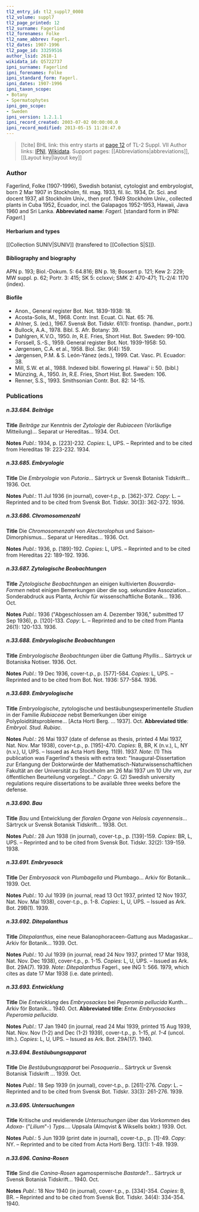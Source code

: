 ```yaml
---
tl2_entry_id: tl2_suppl7_0008
tl2_volume: suppl7
tl2_page_printed: 12
tl2_surname: Fagerlind
tl2_forenames: Folke
tl2_name_abbrev: Fagerl.
tl2_dates: 1907-1996
tl2_page_id: 33259516
author_lsid: 2618-1
wikidata_id: Q5722737
ipni_surname: Fagerlind
ipni_forenames: Folke
ipni_standard_form: Fagerl.
ipni_dates: 1907-1996
ipni_taxon_scope: 
- Botany
- Spermatophytes
ipni_geo_scope: 
- Sweden
ipni_version: 1.2.1.1
ipni_record_created: 2003-07-02 00:00:00.0
ipni_record_modified: 2013-05-15 11:28:47.0
---
```


> [!cite] BHL link: this entry starts at [page 12](https://www.biodiversitylibrary.org/page/33259516) of TL-2 Suppl. VII
> Author links: [IPNI](https://www.ipni.org/a/2618-1), [Wikidata](https://www.wikidata.org/wiki/Q5722737). Support pages: [[Abbreviations|abbreviations]], [[Layout key|layout key]]

### Author

Fagerlind, Folke (1907-1996), Swedish botanist, cytologist and embryologist, born 2 Mar 1907 in Stockholm, fil. mag. 1933, fil. lic. 1934, Dr. Sci. and docent 1937, all Stockholm Univ., then prof. 1949 Stockholm Univ., collected plants in Cuba 1952, Ecuador, incl. the Galapagos 1952-1953, Hawaii, Java 1960 and Sri Lanka. 
**Abbreviated name**: *Fagerl.* \[standard form in IPNI: *Fagerl.*\]

#### Herbarium and types

[[Collection SUNIV|SUNIV]] (transfered to [[Collection S|S]]).

#### Bibliography and biography

APN p. 193; Biol.-Dokum. 5: 64.816; BN p. 18; Bossert p. 121; Kew 2: 229; MW suppl. p. 62; Portr. 3: 415; SK 5: cclxxvi; SMK 2: 470-471; TL-2/4: 1170 (index).

#### Biofile

- Anon., General register Bot. Not. 1839-1938: 18.
- Acosta-Solis, M., 1968. Contr. Inst. Ecuat. Ci. Nat. 65: 76.
- Ahlner, S. (ed.), 1967. Svensk Bot. Tidskr. 61(1): frontisp. (handwr., portr.)
- Bullock, A.A., 1978. Bibl. S. Afr. Botany: 39.
- Dahlgren, K.V.O., 1950. *In*, R.E. Fries, Short Hist. Bot. Sweden: 99-100.
- Forssell, S.-S., 1959. General register Bot. Not. 1939-1958: 50.
- Jørgensen, C.A. et al., 1958. Biol. Skr. 9(4): 159.
- Jørgensen, P.M. & S. León-Yánez (eds.), 1999. Cat. Vasc. Pl. Ecuador: 38.
- Mill, S.W. et al., 1988. Indexed bibl. flowering pl. Hawai' i: 50. (bibl.)
- Münzing, A., 1950. *In*, R.E. Fries, Short Hist. Bot. Sweden: 106.
- Renner, S.S., 1993. Smithsonian Contr. Bot. 82: 14-15.

### Publications

##### n.33.684. Beiträge

**Title**
*Beiträge* zur Kenntnis der *Zytologie* der *Rubiaceen* (Vorläufige Mitteilung)... Separat ur Hereditas... 1934. Oct.

**Notes**
*Publ*.: 1934, p. \[223\]-232. *Copies*: L, UPS. – Reprinted and to be cited from Hereditas 19: 223-232. 1934.

##### n.33.685. Embryologie

**Title**
Die *Embryologie* von *Putoria*... Särtryck ur Svensk Botanisk Tidskrift... 1936. Oct.

**Notes**
*Publ*.: 11 Jul 1936 (in journal), cover-t.p., p. \[362\]-372. *Copy*: L. – Reprinted and to be cited from Svensk Bot. Tidskr. 30(3): 362-372. 1936.

##### n.33.686. Chromosomenzahl

**Title**
Die *Chromosomenzahl* von *Alectorolophus* und Saison-Dimorphismus... Separat ur Hereditas... 1936. Oct.

**Notes**
*Publ*.: 1936, p. \[189\]-192. *Copies*: L, UPS. – Reprinted and to be cited from Hereditas 22: 189-192. 1936.

##### n.33.687. Zytologische Beobachtungen

**Title**
*Zytologische Beobachtungen* an einigen kultivierten *Bouvardia-Formen* nebst einigen Bemerkungen über die sog. sekundäre Assoziation... Sonderabdruck aus Planta, Archiv für wissenschaftliche Botanik... 1936. Oct.

**Notes**
*Publ*.: 1936 ("Abgeschlossen am 4. Dezember 1936," submitted 17 Sep 1936), p. \[120\]-133.
*Copy*: L. – Reprinted and to be cited from Planta 26(1): 120-133. 1936.

##### n.33.688. Embryologische Beobachtungen

**Title**
*Embryologische Beobachtungen* über die Gattung *Phyllis*... Särtryck ur Botaniska Notiser. 1936. Oct.

**Notes**
*Publ*.: 19 Dec 1936, cover-t.p., p. \[577\]-584. *Copies*: L, UPS. – Reprinted and to be cited from Bot. Not. 1936: 577-584. 1936.

##### n.33.689. Embryologische

**Title**
*Embryologische*, zytologische und bestäubungsexperimentelle *Studien* in der Familie *Rubiaceae* nebst Bemerkungen über einige Polyploiditätsprobleme... \[Acta Horti Berg. ... 1937\]. Oct.
**Abbreviated title**: *Embryol. Stud. Rubiac.*

**Notes**
*Publ*.: 26 Mai 1937 (date of defense as thesis, printed 4 Mai 1937, Nat. Nov. Mar 1938), cover-t.p., p. \[195\]-470. *Copies*: B, BR, K (n.v.), L, NY (n.v.), U, UPS. – Issued as Acta Horti Berg. 11(9). 1937.
*Note*: (1) This publication was Fagerlind's thesis with extra text: "Inaugural-Dissertation zur Erlangung der Doktorwürde der Mathematisch-Naturwissenschaftlichen Fakultät an der Universität zu Stockholm am 26 Mai 1937 um 10 Uhr vm, zur öffentlichen Beurteilung vorgelegt..." *Copy*: G. (2) Swedish university regulations require dissertations to be available three weeks before the defense.

##### n.33.690. Bau

**Title**
*Bau* und Entwicklung der *floralen Organe* von *Helosis cayennensis*... Särtryck ur Svensk Botanisk Tidskrift... 1938. Oct.

**Notes**
*Publ*.: 28 Jun 1938 (in journal), cover-t.p., p. \[139\]-159. *Copies*: BR, L, UPS. – Reprinted and to be cited from Svensk Bot. Tidskr. 32(2): 139-159. 1938.

##### n.33.691. Embryosack

**Title**
Der *Embryosack* von *Plumbagella* und Plumbago... Arkiv för Botanik... 1939. Oct.

**Notes**
*Publ*.: 10 Jul 1939 (in journal, read 13 Oct 1937, printed 12 Nov 1937, Nat. Nov. Mai 1938), cover-t.p., p. 1-8. *Copies*: L, U, UPS. – Issued as Ark. Bot. 29B(1). 1939.

##### n.33.692. Ditepalanthus

**Title**
*Ditepalanthus*, eine neue Balanophoraceen-Gattung aus Madagaskar... Arkiv för Botanik... 1939. Oct.

**Notes**
*Publ*.: 10 Jul 1939 (in journal, read 24 Nov 1937, printed 17 Mar 1938, Nat. Nov. Dec 1938), cover-t.p., p. 1-15. *Copies*: L, U, UPS. – Issued as Ark. Bot. 29A(7). 1939.
*Note*: *Ditepalanthus* Fagerl., see ING 1: 566. 1979, which cites as date 17 Mar 1938 (i.e. date printed).

##### n.33.693. Entwicklung

**Title**
Die *Entwicklung* des *Embryosackes* bei *Peperomia pellucida* Kunth... Arkiv för Botanik... 1940. Oct.
**Abbreviated title**: *Entw. Embryosackes Peperomia pellucida*.

**Notes**
*Publ*.: 17 Jan 1940 (in journal, read 24 Mai 1939, printed 15 Aug 1939, Nat. Nov. Nov (1-2) and Dec (1-2) 1939), cover-t.p., p. 1-15, *pl. 1-4* (uncol. lith.). *Copies*: L, U, UPS. – Issued as Ark. Bot. 29A(17). 1940.

##### n.33.694. Bestäubungsapparat

**Title**
Die *Bestäubungsapparat* bei *Posoqueria*... Särtryck ur Svensk Botanisk Tidskrift ... 1939. Oct.

**Notes**
*Publ*.: 18 Sep 1939 (in journal), cover-t.p., p. \[261\]-276. *Copy*: L. – Reprinted and to be cited from Svensk Bot. Tidskr. 33(3): 261-276. 1939.

##### n.33.695. Untersuchungen

**Title**
Kritische und revidierende *Untersuchungen* über das *Vorkommen* des *Adoxa*- ("*Lilium*"-) *Typs*.... Uppsala (Almqvist & Wiksells boktr.) 1939. Oct.

**Notes**
*Publ*.: 5 Jun 1939 (print date in journal), cover-t.p., p. \[1\]-49. *Copy*: NY. – Reprinted and to be cited from Acta Horti Berg. 13(1): 1-49. 1939.

##### n.33.696. Canina-Rosen

**Title**
Sind die *Canina-Rosen* agamospermische *Bastarde*?... Särtryck ur Svensk Botanisk Tidskrift... 1940. Oct.

**Notes**
*Publ*.: 18 Nov 1940 (in journal), cover-t.p., p. \[334\]-354. *Copies*: B, BR. – Reprinted and to be cited from Svensk Bot. Tidskr. 34(4): 334-354. 1940.

